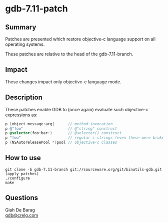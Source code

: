 gdb-7.11-patch
==============

Summary
-------

Patches are presented which restore objective-c language support on all operating systems.

These patches are relative to the head of the gdb-7.11-branch.


Impact
------

These changes impact only objective-c language mode.


Description
-----------

These patches enable GDB to (once again) evaluate such objective-c
expressions as:

```objective-c
p [object message:arg]      // method invocation
p @"foo"                    // @"string" construct
p @selector(foo:bar:)       // @selector() construct
p "foo"                     // regular c strings (even these were broken in objective-c mode!)
p (NSAutoreleasePool *)pool // objective-c classes
```


How to use
----------

```
git clone -b gdb-7.11-branch git://sourceware.org/git/binutils-gdb.git
(apply patches)
./configure
make
```

Questions
---------

Giah De Barag<br>
gdb@crelg.com
